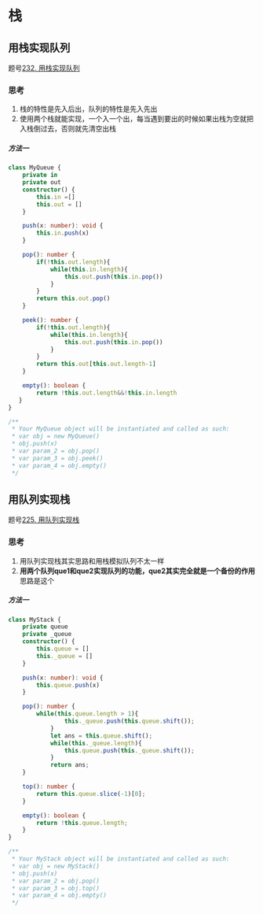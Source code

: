# 栈

## 用栈实现队列

题号[232. 用栈实现队列](https://leetcode.cn/problems/implement-queue-using-stacks/)

### 思考

1. 栈的特性是先入后出，队列的特性是先入先出
2. 使用两个栈就能实现，一个入一个出，每当遇到要出的时候如果出栈为空就把入栈倒过去，否则就先清空出栈

##### 方法一

```ts
class MyQueue {
    private in
    private out
    constructor() {
        this.in =[]
        this.out = []
    }

    push(x: number): void {
        this.in.push(x)
    }

    pop(): number {
        if(!this.out.length){
            while(this.in.length){
                this.out.push(this.in.pop())
            }
        }
        return this.out.pop()
    }

    peek(): number {
        if(!this.out.length){
            while(this.in.length){
                this.out.push(this.in.pop())
            }
        }
        return this.out[this.out.length-1]
    }

    empty(): boolean {
        return !this.out.length&&!this.in.length
   }
}

/**
 * Your MyQueue object will be instantiated and called as such:
 * var obj = new MyQueue()
 * obj.push(x)
 * var param_2 = obj.pop()
 * var param_3 = obj.peek()
 * var param_4 = obj.empty()
 */
```

## 用队列实现栈

题号[225. 用队列实现栈](https://leetcode.cn/problems/implement-stack-using-queues/)

### 思考

1. 用队列实现栈其实思路和用栈模拟队列不太一样
2. **用两个队列que1和que2实现队列的功能，que2其实完全就是一个备份的作用**思路是这个

##### 方法一

```ts
class MyStack {
    private queue
    private _queue
    constructor() {
        this.queue = []
        this._queue = []
    }

    push(x: number): void {
        this.queue.push(x)
    }

    pop(): number {
        while(this.queue.length > 1){
                this._queue.push(this.queue.shift());
            }
            let ans = this.queue.shift();
            while(this._queue.length){
                this.queue.push(this._queue.shift());
            }
            return ans;
    }

    top(): number {
        return this.queue.slice(-1)[0];
    }

    empty(): boolean {
        return !this.queue.length;
    }
}

/**
 * Your MyStack object will be instantiated and called as such:
 * var obj = new MyStack()
 * obj.push(x)
 * var param_2 = obj.pop()
 * var param_3 = obj.top()
 * var param_4 = obj.empty()
 */
```

